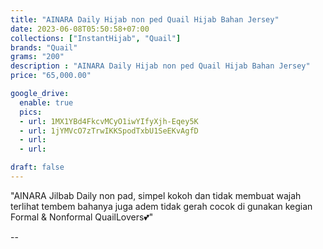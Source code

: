 ```yaml
---
title: "AINARA Daily Hijab non ped Quail Hijab Bahan Jersey"
date: 2023-06-08T05:50:58+07:00
collections: ["InstantHijab", "Quail"]
brands: "Quail"
grams: "200"
description : "AINARA Daily Hijab non ped Quail Hijab Bahan Jersey"
price: "65,000.00"

google_drive:
  enable: true
  pics:
  - url: 1MX1YBd4FkcvMCyO1iwYIfyXjh-Eqey5K
  - url: 1jYMVcO7zTrwIKKSpodTxbU1SeEKvAgfD
  - url: 
  - url: 

draft: false
---
```


"AINARA
Jilbab Daily non pad, simpel kokoh dan tidak membuat wajah terlihat tembem bahanya juga adem tidak gerah cocok di gunakan kegian Formal & Nonformal QuailLovers💕"

--   
 

